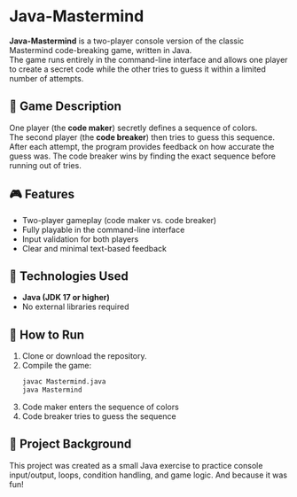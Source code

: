 # Java-Mastermind

**Java-Mastermind** is a two-player console version of the classic Mastermind code-breaking game, written in Java.  
The game runs entirely in the command-line interface and allows one player to create a secret code while the other tries to guess it within a limited number of attempts.

## 🧠 Game Description
One player (the **code maker**) secretly defines a sequence of colors.  
The second player (the **code breaker**) then tries to guess this sequence.  
After each attempt, the program provides feedback on how accurate the guess was.
The code breaker wins by finding the exact sequence before running out of tries.

## 🎮 Features
- Two-player gameplay (code maker vs. code breaker)  
- Fully playable in the command-line interface  
- Input validation for both players  
- Clear and minimal text-based feedback  

## 🧩 Technologies Used
- **Java (JDK 17 or higher)**  
- No external libraries required  

## 🚀 How to Run
1. Clone or download the repository.  
2. Compile the game:
   ```bash
   javac Mastermind.java
   java Mastermind
   ```
3. Code maker enters the sequence of colors
4. Code breaker tries to guess the sequence

## 🏫 Project Background

This project was created as a small Java exercise to practice console input/output, loops, condition handling, and game logic. 
And because it was fun!
